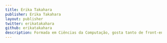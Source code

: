 ```yaml
---
title: Erika Takahara
publisher: Erika Takahara
layout: publisher
twitter: erikatakahara
github: erikatakahara
description: Formada em Ciências da Computação, gosta tanto de front-end quanto de back-end. Começou a carreira na área de criação, mas percebeu que a sua paixão era na área de desenvolvimento. Hoje trabalha como front-end no Elo7. Ela é apaixonada por CSS, HTML e Mangá, não perde um capítulo semanal de One Piece. Ultimamente está estudando sobre progressive web apps e como aplicar isso nos projetos do Elo7.
---
```

